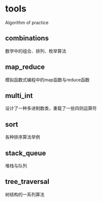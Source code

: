 tools
=====

Algorithm of practice


combinations
------------
数学中的组合、排列、枚举算法


map_reduce
------------
模拟函数式编程中的map函数与reduce函数


multi_int
------------
设计了一种多进制数类，重载了一些四则运算符


sort
------------
各种排序算法举例


stack_queue
------------
堆栈与队列


tree_traversal
-------------
树结构的一系列算法
